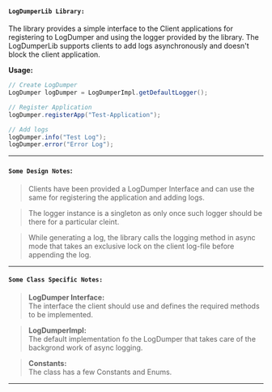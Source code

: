 #### `LogDumperLib Library:`
The library provides a simple interface to the Client applications for registering to LogDumper and using the logger provided by the library. The LogDumperLib supports clients to add logs asynchronously and doesn't block the client application.

<b>Usage:</b>   
```Java
// Create LogDumper
LogDumper logDumper = LogDumperImpl.getDefaultLogger();

// Register Application
logDumper.registerApp("Test-Application");              

// Add logs
logDumper.info("Test Log");                        
logDumper.error("Error Log");
```

---

#### `Some Design Notes`:
> Clients have been provided a LogDumper Interface and can use the same for registering the application and adding logs.

> The logger instance is a singleton as only once such logger should be there for a particular cleint.

> While generating a log, the library calls the logging method in async mode that takes an exclusive lock on the client log-file before appending the log.

---

#### `Some Class Specific Notes:`
> <b>LogDumper Interface:</b>  
The interface the client should use and defines the required methods to be implemented.

> <b>LogDumperImpl:</b>   
The default implementation fo the LogDumper that takes care of the backgrond work of async logging.

> <b>Constants:</b>   
The class has a few Constants and Enums.

---
